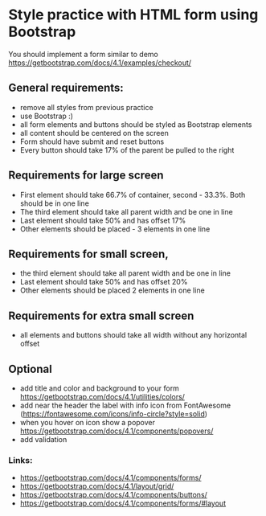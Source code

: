 # Style practice with HTML form using Bootstrap
You should implement a form similar to demo https://getbootstrap.com/docs/4.1/examples/checkout/


## General requirements:
  - remove all styles from previous practice
  - use Bootstrap :)
  - all form elements and buttons should be styled as Bootstrap elements
  - all content should be centered on the screen
  - Form should have submit and reset buttons 
  - Every button should take 17% of the parent be pulled to the right
  
## Requirements for large screen
  - First element should take 66.7% of container, second - 33.3%. Both should be in one line
  - The third element should take all parent width and be one in line
  - Last element should take 50% and has offset 17%
  - Other elements should be placed - 3 elements in one line

## Requirements for small screen, 
  - the third element should take all parent width and be one in line
  - Last element should take 50% and has offset 20%
  - Other elements should be placed 2 elements in one line

## Requirements for extra small screen
  - all elements and buttons should take all width without any horizontal offset

## Optional
  - add title and color and background to your form https://getbootstrap.com/docs/4.1/utilities/colors/
  - add near the header the label with info icon from FontAwesome (https://fontawesome.com/icons/info-circle?style=solid)
  - when you hover on icon show a popover https://getbootstrap.com/docs/4.1/components/popovers/
  - add validation 

### Links:
  - https://getbootstrap.com/docs/4.1/components/forms/
  - https://getbootstrap.com/docs/4.1/layout/grid/
  - https://getbootstrap.com/docs/4.1/components/buttons/
  - https://getbootstrap.com/docs/4.1/components/forms/#layout
